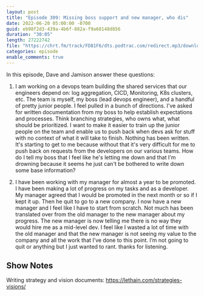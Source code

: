 ```yaml
---
layout: post
title: "Episode 309: Missing boss support and new manager, who dis"
date: 2022-06-20 05:00:00 -0700
guid: eb98f2d3-439a-4b6f-882a-f9a68148d856
duration: "30:05"
length: 27222742
file: "https://chrt.fm/track/FD81F6/dts.podtrac.com/redirect.mp3/download.softskills.audio/sse-309.mp3"
categories: episode
enable_comments: true
---
```


In this episode, Dave and Jamison answer these questions:

1. I am working on a devops team building the shared services that our engineers depend on: log aggregation, CICD, Monitoring, K8s clusters, etc. The team is myself, my boss (lead devops engineer), and a handful of pretty junior people.
   I feel pulled in a bunch of directions. I've asked for written documentation from my boss to help establish expectations and processes. Think branching strategies, who owns what, what should be prioritized. I want to make it easier to train up the junior people on the team and enable us to push back when devs ask for stuff with no context of what it will take to finish.
   Nothing has been written. It's starting to get to me because without that it's very difficult for me to push back on requests from the developers on our various teams.
   How do I tell my boss that I feel like he's letting me down and that I'm drowning because it seems he just can't be bothered to write down some base information?

2. I have been working with my manager for almost a year to be promoted. I have been making a lot of progress on my tasks and as a developer. My manager agreed that I would be promoted in the next month or so if I kept it up. Then he quit to go to a new company. I now have a new manager and I feel like I have to start from scratch. Not much has been translated over from the old manager to the new manager about my progress.  The new manager is now telling me there is no way they would hire me as a mid-level dev. I feel like I wasted a lot of time with the old manager and that the new manager is not seeing my value to the company and all the work that I’ve done to this point. I’m not going to quit or anything but I just wanted to rant. thanks for listening.

## Show Notes
Writing strategy and vision documents: https://lethain.com/strategies-visions/

